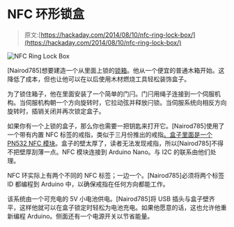 # NFC 环形锁盒

> 原文:[https://hackaday.com/2014/08/10/nfc-ring-lock-box/](https://hackaday.com/2014/08/10/nfc-ring-lock-box/)

![NFC Ring Lock Box](../Images/5fc1b6bcbf263580b28c5c756686fa1a.png)

[Nairod785]想要建造一个从里面上锁的[锁箱](http://www.instructables.com/id/NFC-Ring-Lock-Box/?ALLSTEPS "NFC Ring Lock Box")。他从一个便宜的普通木箱开始。这降低了成本，但也让他可以在以后使用木材燃烧工具轻松装饰盒子。

为了锁住箱子，他在里面安装了一个简单的门闩。门闩用绳子连接到一个伺服机构。当伺服机构朝一个方向旋转时，它拉动弦并释放闩锁。当伺服系统向相反方向旋转时，插销关闭并再次锁定盒子。

如果你有一个上锁的盒子，那么你也需要一把钥匙来打开它。[Nairod785]使用了一个带有内置 NFC 标签的戒指，类似于三月份推出的戒指[。盒子里面是一个](http://hackaday.com/2014/03/17/nfc-ring-unlocks-your-phone/) [PN532 NFC 模块](http://www.elechouse.com/elechouse/index.php?main_page=product_info&cPath=90_93&products_id=2205 "PN532")。盒子的壁太厚了，读者无法发现戒指，所以[Nairod785]不得不把壁厚刮薄一点。NFC 模块连接到 Arduino Nano。与 I2C 的联系由他们处理。

NFC 环实际上有两个不同的 NFC 标签；一边一个。[Nairod785]必须将两个标签 ID 都编程到 Arduino 中，以确保戒指在任何方向都能工作。

该系统由一个可充电的 5V 小电池供电。[Nairod785]将 USB 插头与盒子壁齐平，这样他就可以在盒子锁定时轻松为电池充电。如果他愿意的话，这也允许他重新编程 Arduino。侧面还有一个电源开关以节省能量。
